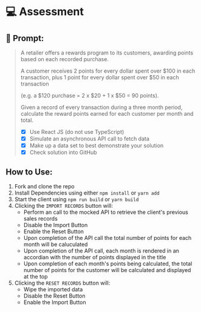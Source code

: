 # :computer: Assessment

## :page_facing_up: Prompt:

> A retailer offers a rewards program to its customers, awarding points based on each recorded purchase.
>
> A customer receives 2 points for every dollar spent over $100 in each transaction, plus 1 point for every dollar spent over $50 in each transaction
>
> (e.g. a $120 purchase = 2 x $20 + 1 x $50 = 90 points).
>
> Given a record of every transaction during a three month period, calculate the reward points earned for each customer per month and total.
>
> - [x] Use React JS (do not use TypeScript)
> - [x] Simulate an asynchronous API call to fetch data
> - [x] Make up a data set to best demonstrate your solution
> - [x] Check solution into GitHub

## How to Use:

 1. Fork and clone the repo
 1. Install Dependencies using either `npm install` or `yarn add`
 1. Start the client using `npm run build` or `yarn build`
 1. Clicking the `IMPORT RECORDS` button will:
    - Perform an call to the mocked API to retrieve the client's previous sales records
    - Disable the Import Button
    - Enable the Reset Button
    - Upon completion of the API call the total number of points for each month will be caluculated
    - Upon completion of the API call, each month is rendered in an accordian with the number of points displayed in the title
    - Upon completion of each month's points being calculated, the total number of points for the customer will be calculated and displayed at the top
 1. Clicking the `RESET RECORDS` button will:
    - Wipe the imported data
    - Disable the Reset Button
    - Enable the Import Button